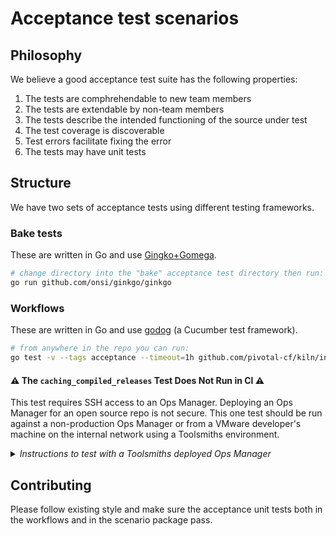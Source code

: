 # Acceptance test scenarios

## Philosophy

We believe a good acceptance test suite has the following properties:
1. The tests are comphrehendable to new team members
1. The tests are extendable by non-team members
1. The tests describe the intended functioning of the source under test
1. The test coverage is discoverable
1. Test errors facilitate fixing the error
1. The tests may have unit tests

## Structure

We have two sets of acceptance tests using different testing frameworks.

### Bake tests
These are written in Go and use [Gingko+Gomega](https://onsi.github.io/ginkgo/).

```bash
# change directory into the "bake" acceptance test directory then run:
go run github.com/onsi/ginkgo/ginkgo
```

### Workflows
These are written in Go and use [godog](https://github.com/cucumber/godog) (a Cucumber test framework).

```bash
# from anywhere in the repo you can run:
go test -v --tags acceptance --timeout=1h github.com/pivotal-cf/kiln/internal/acceptance/workflows
```

#### ⚠️ The `caching_compiled_releases` Test Does Not Run in CI ⚠️
This test requires SSH access to an Ops Manager.
Deploying an Ops Manager for an open source repo is not secure.
This one test should be run against a non-production Ops Manager or from a VMware developer's machine on the internal network using a Toolsmiths environment.

<details>
<summary><em>Instructions to test with a Toolsmiths deployed Ops Manager</em></summary>
<br>

Ensure you have the [Smith CLI](https://github.com/pivotal/smith) properly installed and you are logged in.

PPE team members may execute the AWS environment setup expressions in the script.
Non-ppe-team-members may ask us for temporary credentials [generated here](https://console.aws.amazon.com/iam/home#/users/kiln_acceptance_tests?section=security_credentials).
Note the credential created on 2022-08-08 (id ending in "QOV") should not be deleted. It is stored in vault.

```bash
## START Setup
eval "$(smith claim -p us_2_12)"
eval "$(smith bosh)"
eval "$(smith om)"

# AWS environment setup
export AWS_ACCESS_KEY_ID="$(vault read --field=aws_access_key_id runway_concourse/ppe-ci/kiln-acceptance-tests-s3)"
export AWS_SECRET_ACCESS_KEY="$(vault read --field=aws_secret_access_key runway_concourse/ppe-ci/kiln-acceptance-tests-s3)"

export GITHUB_TOKEN="$(gh auth status --show-token 2>&1 | grep Token | awk '{print $NF}')"

# optional
export CGO_ENABLED=0
## END Setup

# Run the caching_compiled_releases test
go test --run caching_compiled_releases -v --tags acceptance --timeout=1h github.com/pivotal-cf/kiln/internal/acceptance/workflows
```
</details>

## Contributing

Please follow existing style and make sure the acceptance unit tests both in the workflows and in the scenario package pass.
